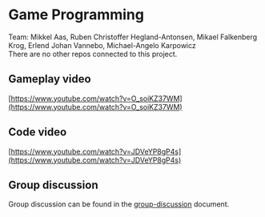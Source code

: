 # Game Programming

Team: Mikkel Aas, Ruben Christoffer Hegland-Antonsen, Mikael Falkenberg Krog, Erlend Johan Vannebo, Michael-Angelo Karpowicz  
There are no other repos connected to this project.

## Gameplay video
[https://www.youtube.com/watch?v=O_soiKZ37WM](https://www.youtube.com/watch?v=O_soiKZ37WM)

## Code video
[https://www.youtube.com/watch?v=JDVeYP8gP4s](https://www.youtube.com/watch?v=JDVeYP8gP4s)

## Group discussion
Group discussion can be found in the [group-discussion](group-discussion.md) document. 
